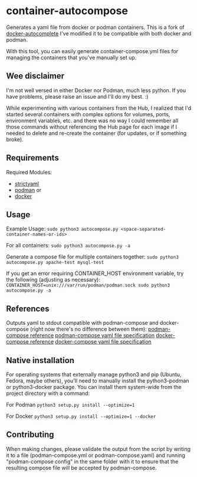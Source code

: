 # container-autocompose
Generates a yaml file from docker or podman containers.
This is a fork of [docker-autocomplete](https://github.com/Red5d/docker-autocompose) 
I've modified it to be compatible with both docker and podman.

With this tool, you can easily generate container-compose.yml files for managing the containers that you've manually set up.
## Wee disclaimer
I'm not well versed in either Docker nor Podman, much less python.
If you have problems, please raise an issue and I'll do my best. :)

While experimenting with various containers from the Hub, I realized that I'd started several containers with complex options for volumes, ports, environment variables, etc. and there was no way I could remember all those commands without referencing the Hub page for each image if I needed to delete and re-create the container (for updates, or if something broke).

## Requirements
Required Modules:
* [strictyaml](https://pypi.org/project/strictyaml/)
* [podman](https://pypi.python.org/project/podman) or
* [docker](https://pypi.python.org/project/docker)

## Usage
Example Usage:
```sudo python3 autocompose.py <space-separated-container-names-or-ids>```

For all containers:
```sudo python3 autocompose.py -a```

Generate a compose file for multiple containers together:
```sudo python3 autocompose.py apache-test mysql-test```

If you get an error requiring CONTAINER_HOST environment variable, try the following (adjusting as necessary):
```CONTAINER_HOST=unix:///var/run/podman/podman.sock sudo python3 autocompose.py -a```

## References
Outputs yaml to stdout compatible with podman-compose and docker-compose (right now there's no difference between them):
[podman-compose reference](https://github.com/docker/compose)
[podman-compose yaml file specification](https://docs.docker.com/compose/compose-file/compose-file-v3/)
[docker-compose reference](https://github.com/containers/podman-compose)
[docker-compose yaml file specification](https://github.com/compose-spec/compose-spec/blob/master/spec.md)

## Native installation
For operating systems that externally manage python3 and pip (Ubuntu, Fedora, maybe others), you'll need to manually install the python3-podman or python3-docker package.
You can install them system-wide from the project directory with a command:

For Podman
```python3 setup.py install --optimize=1```

For Docker
```python3 setup.py install --optimize=1 --docker```
    
## Contributing

When making changes, please validate the output from the script by writing it to a file (podman-compose.yml or podman-compose.yaml) and running "podman-compose config" in the same folder with it to ensure that the resulting compose file will be accepted by podman-compose.
